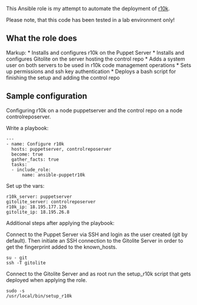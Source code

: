 This Ansible role is my attempt to automate the deployment of [r10k](https://github.com/puppetlabs/r10k).

Please note, that this code has been tested in a lab environment only!

## What the role does
Markup:	* Installs and configures r10k on the Puppet Server
	* Installs and configures Gitolite on the server hosting the control repo
	* Adds a system user on both servers to be used in r10k code management operations
	* Sets up permissions and ssh key authentication
	* Deploys a bash script for finishing the setup and adding the control repo

## Sample configuration

Configuring r10k on a node puppetserver and the control repo on a node controlreposerver.

Write a playbook:

```
---
- name: Configure r10k
  hosts: puppetserver, controlreposerver
  become: true
  gather_facts: true
  tasks:
  - include_role:
      name: ansible-puppetr10k
```

Set up the vars:

```
r10k_server: puppetserver
gitolite_server: controlreposerver
r10k_ip: 18.195.177.126
gitolite_ip: 18.195.26.8
```

Additional steps after applying the playbook:

Connect to the Puppet Server via SSH and login as the user created (git by default). Then initiate an SSH connection to the Gitolite Server in order to get the fingerprint added to the known_hosts.

```
su - git
ssh -T gitolite
```

Connect to the Gitolite Server and as root run the setup_r10k script that gets deployed when applying the role.

```
sudo -s
/usr/local/bin/setup_r10k
```

